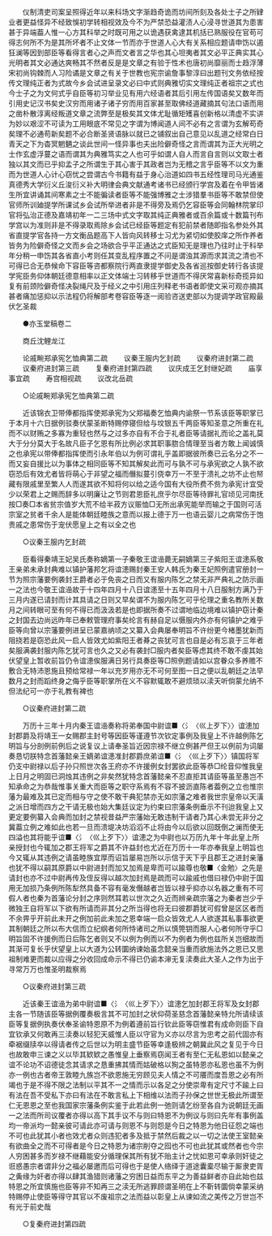 <!-- { "loadSidebar": true } -->
　　仪制清吏司案呈照得近年以来科场文字渐趋奇诡而坊间所刻及各处士子之所肄业者更益怪异不经致悞初学转相视效及今不为严禁恐益灌渍人心浸寻世道其为患害甚于异端葢人惟一心方其科举之时既可用之以诡遇获禽逮其机括已熟服役在官苟可得志何所不为是其所坏者不止文体一节而亦于世道人心大有关系相应题请申饬以遏狂澜等因到部臣等看得言者心之声而文者言之华也其心坦夷者其文必平正典实其心光明者其文必通达爽畅其不然者反是是文章之有验于性术也唐初尚靡丽而士趋浮薄宋初尚钩棘而人习险谲是文章之有关于世教也宪宗谕詹事黎淳曰出题刊文务依经按传文理纯正者为式故今乡会试进呈录文必曰中式则典雅切实文理纯正者祖宗之式也今士子之为文何式乎自臣等初习举业见有用六经语者其后引用左传国语矣又数年而引用史记汉书矣史汉穷而用诸子诸子穷而用百家甚至取佛经道藏摘其句法口语而用之凿朴散淳离经叛道文章之流弊至是极矣其文体尤耻循矩矱喜创新格以清虚不实讲为妙以艰涩不可读为工用眼底不常见之字谓为博闻道人间不必有之言谓为玄解苟奇矣理不必通苟新矣题不必合断圣贤语脉以就已之铺叙出自己意见以乱道之经常白日青天之下为杳冥魍魉之谈此世间一怪异事也夫出险僻奇怪之言而谓其为正大光明之士作玄虚浮蔓之语而谓其为典雅笃实之人也可乎如谓人自人而言自言则以文取士者独以其文而已乎抑孟子之所谓生于其心害于其政者岂为无稽之言乎臣等不以文为重而为世道人心计心窃忧之尝谓古今书籍有益于身心治道如四书五经性理司马光通鉴真德秀大学衍义丘浚衍义补大明律会典文献通考诸书已经颁行学宫及着在令甲皆诸生所宜讲诵其间寒素之士不能徧读者臣等不能强博雅之士涉猎羣书臣等不敢禁但使官师所训廸提学所课试乡会试所举进者非是不得旁及焉仍乞容臣等会同翰林院掌印官将弘治正德及嘉靖初年一二三场中式文字取其纯正典雅者或百余篇或十数篇刊布学宫以为准则非是不得录取焉除乡会试已经臣等题定有犯前禁者随即指名参处外其省直提学官各持一方文衡品题高下人皆向风转移士习尤为紧切如使胶庠之所作养者皆务为险僻奇怪之文而乡会之场欲合乎平正通达之式臣知无是理也乃往时止于科举年分稍一申饬其各省直小考则任其变乱程序置之不问是谓浊其源而求其流之清也不可得已合无恭候命下容臣等咨都察院行两直隶提学御史及各省巡按御史转行各该提学宪臣务仰体朝廷德意相率以正文体端士习转移乎世道而不得厌常喜新标奇揽异如复有前颈险僻奇怪决裂绳尺及于经义之中引用庄列释老书语者即使文采可观亦摘其甚者痛加惩抑以示法程仍将解部考卷容臣等逐一阅验咨送吏部以为提调学政官殿最伏乞圣裁 

　　●亦玉堂稿卷二 

　　商丘沈鲤龙江 

　　论戚畹郑承宪乞恤典第二疏 
　　议秦王服内乞封疏 
　　议秦府进封第二疏 
　　议秦府进封第三疏 
　　复秦府进封第四疏 
　　议庆成王乞封继妃疏 
　　庙享事宜疏 
　　寿宫相视疏 
　　议改北岳疏 

　　○论戚畹郑承宪乞恤典第二疏 

　　近该锦衣卫带俸都指挥使郑承宪为父郑福奏乞恤典内谕祭一节系该臣等职掌已于本月十六日据例驳奏伏蒙圣断特赐停寝但给与坟银五千两臣等知圣意之所重在礼而不以财贿之多寡为重轻也然与之过多亦自有不合于礼者臣等请据礼而论之盖礼莫大于分分莫大于名故凡臣子乞恩有所比例必求其职事脗合情理至当者方敢上闻诚慎之也承宪以带俸都指挥使而引永年伯以为例可谓礼乎盖即据彼所奏已云名分之不一而又妄自援比以为事体之相同臣等不知其解矣此而可与孰不可与承宪欲之人孰不欲窃恐后有效尤者皆将萌心于非望之福而僭拟蔓引侥幸万一不至于溃礼之坊不止也帑藏有限戚里至繁人人而遂其欲不知将何以给之适今国有大役所费不赀为承宪计宜受少以荣君上之赐而辞多以明廉让之节则君恩臣礼庶乎尔尽臣等待罪礼官顷见河南抚按□奏□本省贫宗值岁大荒不给半菽方议赈恤□无所出承宪能举而输之于国则可活宗室之贫者千余人是能体朝廷睦族之意而以报上德于万一也语云婴儿之病常伤于饱贵戚之患常伤于宠伏愿皇上之有以全之也 

　　○议秦王服内乞封疏 

　　臣看得秦靖王妃吴氏奏称嫡第一子秦敬王谊澏薨无嗣嫡第三子紫阳王谊漶系敬王亲弟未承封典难以镇护藩邦乞将谊漶赐封秦王安人韩氏为秦王妃照例遣官册封一节为照宗藩要例袭封王爵者必于免丧之日而又有服内陈乞之禁无非严典礼之防示画一之法也今敬王谊澏故于十四年四月十八日谊漶至十五年四月十八日服制方满乃于三月内遂已请封而计其具请之日则又早矣谓不为服内陈乞可乎伦理之重名教所关数月之间转眼可至有何不得已而汲汲若是也即据所奏不过谓地临边境难以镇护窃计秦之封国去边尚远昨年已奉敕管理府事矣纶言有赫自足以慑服内外亦有何镇护之难乎臣等向曾以宗藩要例进呈已蒙嘉纳顷之又纂入会典屡奉明旨不许纷更今楮墨犹新而阻挠若是窃恐此风一启人皆效尤如紫阳王者朞之丧犹可言也自是必有忘哀于三年者矣服满袭封服内陈乞犹可言也久之又必有袭封□服内者矣臣等虑其终不敢不虔其始伏望皇上暂收前旨仍令谊漶俟服满日另行具奏臣等□照例题请如以宫眷众多养赡不敷合无特沛恩施且预给常禄一年以充岁用亦无不可何至图一日之便以乱朝廷之法早数月之封而蹈终身之侮乎臣等职掌所在义不容默辄敢不避烦琐以渎天听倘蒙允纳不但法纪可一亦于礼教有裨也 

　　○议秦府进封第二疏 

　　万历十三年十月内秦王谊澏奏称将弟奉国中尉谊■〈氵〈巛上歹下〉〉谊漶加封郡爵及将靖王一女赐郡主封号等因臣等谨遵节次钦定事例及我皇上不许越例陈乞明旨与分剖例前例后之说复议上请奉圣旨近因宗禄不继立例甚严但王以例前为词屡奏恳切朕特念首藩懿亲王嫡弟谊漶准封郡爵庶弟谊■〈氵〈巛上歹下〉〉镇国将军仍支中尉禄以后子孙只照世次各王府亦不许援例女封罢欲此臣等恭□纶音仰惟我皇上日月之明固已洞烛其违例之非矣然犹特念首藩懿亲不忍直拒其请臣等虽至愚岂不知承命之为恭哉惟事关重大而臣等之职守系焉有不容不披沥直陈者葢例之立也惟宗藩为最难及其已定而相与守之使不敢干典犯禁亦无如宗藩之难者我世宗皇帝以天潢之派日增而四方之干请无极也始大集廷议定为约束曰宗藩条例垂示不刊迨我皇上又更定要例纂入会典而加封之禁视昔益严宗藩始无敢违制干请者乃其心未尝无非分之冀葢立例之难如此也若一旦而溃堤决坊滔滔不止将由今以后欲以回既倒之澜而使无四溢也其将能乎谊■〈氵〈巛上歹下〉〉谊漶之为中尉也以万历九年十年此皇上所亲授封也今辄加之郡王将军之爵其不许益封也尤近在万历十一年亦奉我皇上明旨也今又辄从其违例之请虽睦族宜厚而诏旨屡易岂所以示信于天下乎且郡王之进封亲藩也犹不得以嗣其原爵以中尉进封而加又加焉是卑而可以踰尊也敬■〈金勉〉之先是请封也亦不过中尉再传及侄反得以越次加封焉是疏而可以踰戚也借曰禄仍中尉于国用无加损乃条例所陈犁然具备不容有毫发僭越者岂皆以禄乎抑亦以名器之重有不可假人者也秦为首藩论分封之序则然耳若以世次之久近而辨亲疏宗藩之为秦者岂少乎微独王自将军以下欲有所请而非其分之所当得也将无曰彼郡爵犹可假曾是区区者而不余畀乎开前此未开之例加前此未加之恩幸端一启众皆效尤人人欲遂其私事事欲更其制朝廷之所以布大信而立纪纲者何所恃诸司之所以慎筦钥而服人心者何所守乎□明旨固不许援例而日后陈乞者则又不以例为例而以不为例者为例也兹所关岂细故而其渐可复长乎伏望皇上以大道为公转圜纳谏始虽念懿亲当重而欲施法外之恩已又思祖制难更而裁以应得之分收回成命示不得已仍谕本渖无复渎奏此大圣人之作为出于寻常万万也惟圣明裁察焉 

　　○议秦府进封第三疏 

　　近该秦王谊澏为弟中尉谊■〈氵〈巛上歹下〉〉谊漶乞加封郡王将军及女封郡主各一节随该臣等据例覆奏极言其不可加封之状仰荷圣慈念首藩懿亲特允所请续该臣等复据例执奏伏奉圣谕特恩原不为例着遵前旨行钦此臣等窃惟君有成命则臣下自宜钦承又何敢再三渎奏以轻犯天威惟人臣以守官为义亦以尽言为忠考之前代固亦有牵裾缀牍卒以得请者传之后世以为明主盛节臣等幸逢极辨之朝冀此风之复见于今日也故敢申三谏之义以毕其欵欵之愚惟皇上垂察焉窃闻王者有至仁无私恩如以懿亲之谊不论功不诏德徒念其请求之恳重拂其情而姑破格以狥之虽特恩亦私恩也虽不为例亦一例也古者帝王敦睦九族岂不欲恩施无穷顾见夫人情之不可餍而度吾恩之必有所竭也于是不得不限之法制以平其不一之情而示以各足之分使崇卑有定尺寸不踰上曰有法在吾不受私下亦曰有法在不敢言私上下相维以法而子孙保之世世无极此所谓至仁无恩恩之至也我国家宗藩条例实鉴于此若此例一弛则请乞纷至各自为说朝廷无画一之法而所司议覆者亦得以高下其手议不与则曰特恩不为例议与则曰先年有事例盖均一帝派均一懿亲彼可请此亦可请与则恩不与则怨是今日之特恩为他日征怨之端也不可也此犹其小者也效尤者众则违犯者多及抵于禁然后裁之以一切之法使王室懿亲有欲曲全之而不可得者是今日之特恩为诸宗削夺之囮也不可也此犹其或然者也今宗人穷困甚多而岁禄不继藉能安分循理保其所有犹不贻主计之忧如恩可幸承则奸徒之诳惑愚宗者谓非分之福必屡邀而后可得也于是使人络绎于道途囊槖尽输于厮隶吏胥之夤缘为奸者亦得以肆其渔猎则诸藩之穷困日益而东平之为善益鲜者亦自此始也兹特恩之所宜慎施也臣等非不知再三之渎无所逃罪顾谓圣明在上不靳转圜倘幸蒙采纳特赐停止使臣等得守其官以不废祖宗之法而益以彰皇上从谏如流之美传之万世岂不有光于前史哉 

　　○复秦府进封第四疏 

